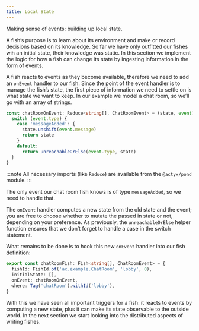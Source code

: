 ```yaml
---
title: Local State
---
```


Making sense of events: building up local state.

A fish’s purpose is to learn about its environment and make or record decisions based on its knowledge.
So far we have only outfitted our fishes wih an initial state, their knowledge was static.
In this section we implement the logic for how a fish can change its state by ingesting information in the form of events.

A fish reacts to events as they become available, therefore we need to add an `onEvent` handler to our fish.
Since the point of the event handler is to manage the fish’s state, the first piece of information we need to settle on is what state we want to keep.
In our example we model a chat room, so we’ll go with an array of strings.

```typescript
const chatRoomOnEvent: Reduce<string[], ChatRoomEvent> = (state, event) => {
  switch (event.type) {
    case 'messageAdded': {
      state.unshift(event.message)
      return state
    }
    default:
      return unreachableOrElse(event.type, state)
  }
}
```

:::note
All necessary imports (like `Reduce`) are available from the `@actyx/pond` module.
:::

The only event our chat room fish knows is of type `messageAdded`, so we need to handle that.

The `onEvent` handler computes a new state from the old state and the event; you are free to choose whether to mutate
the passed in state or not, depending on your preference.  As previously, the `unreachableOrElse` helper function
ensures that we don’t forget to handle a case in the switch statement.

What remains to be done is to hook this new `onEvent` handler into our fish definition:

```typescript
export const chatRoomFish: Fish<string[], ChatRoomEvent> = {
  fishId: FishId.of('ax.example.ChatRoom', 'lobby', 0),
  initialState: [],
  onEvent: chatRoomOnEvent,
  where: Tag('chatRoom').withId('lobby'),
}
```

With this we have seen all important triggers for a fish: it reacts to events by computing a new state, plus it can make its state observable to the outside world. In the next section we start looking into the distributed aspects of writing fishes.
